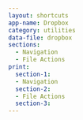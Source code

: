 ```yaml
---
layout: shortcuts
app-name: Dropbox
category: utilities
data-file: dropbox
sections:
  - Navigation
  - File Actions
print:
  section-1:
  - Navigation
  section-2:
  - File Actions
  section-3:
---
```

